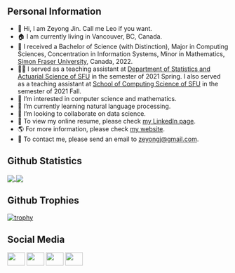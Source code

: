 ## Personal Information
- 👋 Hi, I am Zeyong Jin. Call me Leo if you want.
- :house: I am currently living in Vancouver, BC, Canada.
- :school: I received a Bachelor of Science (with Distinction), Major in Computing Sciences, Concentration in Information Systems, Minor in Mathematics, [Simon Fraser University](https://www.sfu.ca/), Canada, 2022.
- :man_teacher: I served as a teaching assistant at [Department of Statistics and Actuarial Science of SFU](https://www.sfu.ca/stat-actsci.html) in the semester of 2021 Spring. I also served as a teaching assistant at [School of Computing Science of SFU](https://www.sfu.ca/computing.html) in the semester of 2021 Fall. 
- 👀 I’m interested in computer science and mathematics.
- 🌱 I’m currently learning natural language processing.
- 💞️ I’m looking to collaborate on data science.
- :scroll: To view my online resume, please check [my LinkedIn page](https://www.linkedin.com/in/zeyong-jin-7b429b184/).
- :earth_americas: For more information, please check [my website](https://www.zeyongjin.net). 
- :email: To contact me, please send an email to zeyongj@gmail.com.

<!---
zeyongj/zeyongj is a ✨ special ✨ repository because its `README.md` (this file) appears on your GitHub profile.
You can click the Preview link to take a look at your changes.
--->

## Github Statistics
<a href="https://github.com/anuraghazra/github-readme-stats">
  <img align="center" src="https://github-readme-stats.vercel.app/api?username=zeyongj&count_private=true&show_icons=true&include_all_commits=true&hide_border=true&hide_title=true" />
</a>
<a href="https://github.com/anuraghazra/github-readme-stats">
  <img align="center" src="https://github-readme-stats.vercel.app/api/top-langs/?username=zeyongj&langs_count=3&hide_title=true&hide_border=true" />
</a>

## Github Trophies
[![trophy](https://github-profile-trophy.vercel.app/?username=zeyongj)](https://github.com/ryo-ma/github-profile-trophy)


## Social Media
<p align="left">
<a href="https://twitter.com/zeyongj" target="blank"><img align="center" src="https://cdn.jsdelivr.net/npm/simple-icons@3.0.1/icons/twitter.svg" alt="" height="30" width="40" /></a>
<a href="https://www.linkedin.com/in/zeyong-jin-7b429b184/" target="blank"><img align="center" src="https://cdn.jsdelivr.net/npm/simple-icons@3.0.1/icons/linkedin.svg" alt="" height="30" width="40" /></a>
<a href="https://www.instagram.com/zeyongjin/?hl=en" target="blank"><img align="center" src="https://cdn.jsdelivr.net/npm/simple-icons@3.0.1/icons/instagram.svg" alt="" height="30" width="40" /></a>
<a href="https://www.facebook.com/profile.php?id=100016886407985" target="blank"><img align="center" src="https://cdn.jsdelivr.net/npm/simple-icons@3.0.1/icons/facebook.svg" alt="" height="30" width="40" /></a>
</p>


